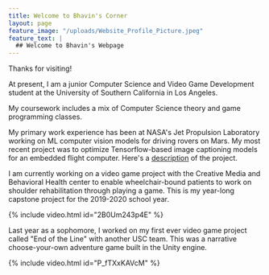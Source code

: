 ```yaml
---
title: Welcome to Bhavin's Corner
layout: page
feature_image: "/uploads/Website_Profile_Picture.jpeg"
feature_text: |
  ## Welcome to Bhavin's Webpage
---
```


Thanks for visiting! 

At present, I am a junior Computer Science and Video Game Development student at the University of Southern California in Los Angeles.

My coursework includes a mix of Computer Science theory and game programming classes.

My primary work experience has been at NASA's Jet Propulsion Laboratory working on ML computer vision models for driving rovers on Mars. My most
recent project was to optimize Tensorflow-based image captioning models for an embedded flight computer. Here's a <a href="https://www-robotics.jpl.nasa.gov/tasks/showTask.cfm?FuseAction=ShowTask&TaskID=343&tdaID=700138">description</a> of the project.

I am currently working on a video game project with the Creative Media and Behavioral Health center to enable wheelchair-bound
patients to work on shoulder rehabilitation through playing a game. This is my year-long capstone project for the 2019-2020 school year.

{% include video.html id="2B0Um243p4E" %}

Last year as a sophomore, I worked on my first ever video game project called "End of the Line" with another USC team. This was a narrative
choose-your-own adventure game built in the Unity engine. 

{% include video.html id="P_fTXxKAVcM" %}


